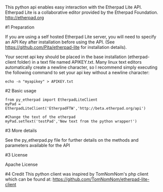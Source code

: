 This python api enables easy interaction with the Etherpad Lite API.  Etherpad Lite is a collaborative editor provided by the Etherpad Foundation.  http://etherpad.org


#1 Preparation

If you are using a self hosted Etherpad Lite server, you will need to specify an API Key after installation before using the API.  (See https://github.com/Pita/etherpad-lite for installation details).

Your secret api key should be placed in the base installation (etherpad-client folder) in a text file named APIKEY.txt.  Many linux text editors automatically create a newline character, so I recommend simply executing the following command to set your api key without a newline character:

    echo -n "myapikey" > APIKEY.txt

#2 Basic usage

    from py_etherpad import EtherpadLiteClient
    myPad = EtherpadLiteClient('EtherpadFTW','http://beta.etherpad.org/api')

    #Change the text of the etherpad
    myPad.setText('testPad','New text from the python wrapper!')

#3 More details

See the py_etherpad.py file for further details on the methods and parameters available for the API

#3 License

Apache License

#4 Credit
This python client was inspired by TomNomNom's php client which can be found at: https://github.com/TomNomNom/etherpad-lite-client
